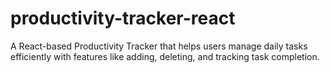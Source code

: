 # productivity-tracker-react
A React-based Productivity Tracker that helps users manage daily tasks efficiently with features like adding, deleting, and tracking task completion.
